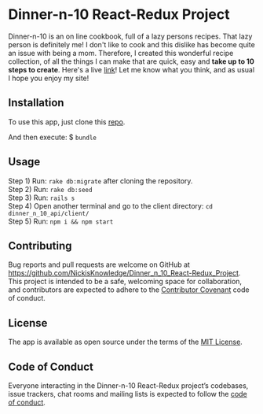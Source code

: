 
# Dinner-n-10 React-Redux Project
Dinner-n-10 is an on line cookbook, full of a lazy persons recipes. That lazy person is definitely me! I don't like to cook and this dislike has become quite an issue with being a mom. Therefore, I created this wonderful recipe collection, of all the things I can make that are quick, easy and **take up to 10 steps to create**. Here's a live [link](https://dinner-n-10-client.herokuapp.com/)! Let me know what you think, and as usual I hope you enjoy my site!

## Installation

To use this app, just clone this [repo](https://github.com/NickisKnowledge/Dinner_n_10_React-Redux_Project).

And then execute:
  $ `bundle`

## Usage

Step 1) Run: `rake db:migrate` after cloning the repository. <br />
Step 2) Run: `rake db:seed` <br />
Step 3) Run: `rails s` <br />
Step 4) Open another terminal and go to the client directory: `cd dinner_n_10_api/client/` <br />
Step 5) Run: `npm i && npm start`

## Contributing

Bug reports and pull requests are welcome on GitHub at https://github.com/NickisKnowledge/Dinner_n_10_React-Redux_Project. This project is intended to be a safe, welcoming space for collaboration, and contributors are expected to adhere to the [Contributor Covenant](http://contributor-covenant.org) code of conduct.

## License

The app is available as open source under the terms of the [MIT License](http://opensource.org/licenses/MIT).

## Code of Conduct

Everyone interacting in the Dinner-n-10 React-Redux project’s codebases, issue trackers, chat rooms and mailing lists is expected to follow the [code of conduct](https://github.com/NickisKnowledge/Dinner_n_10_React-Redux_Project/blob/master/CODE_OF_CONDUCT.md).
